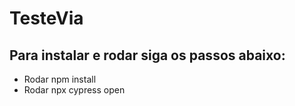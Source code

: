 # TesteVia
## Para instalar e rodar siga os passos abaixo:
- Rodar npm install
- Rodar npx cypress open

